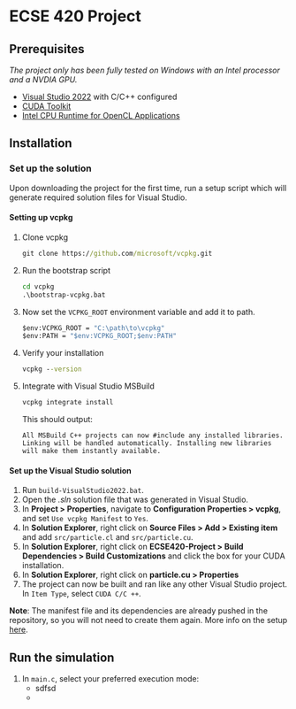 # ECSE 420 Project

## Prerequisites
_The project only has been fully tested on Windows with an Intel processor and a NVDIA GPU._
- [Visual Studio 2022](https://visualstudio.microsoft.com/) with C/C++ configured
- [CUDA Toolkit](https://docs.nvidia.com/cuda/cuda-installation-guide-microsoft-windows/)
- [Intel CPU Runtime for OpenCL Applications](https://www.intel.com/content/www/us/en/developer/articles/technical/intel-cpu-runtime-for-opencl-applications-with-sycl-support.html)

## Installation

### Set up the solution
Upon downloading the project for the first time, run a setup script which will generate required solution files for Visual Studio.

#### Setting up vcpkg
1. Clone vcpkg
    ```bat
    git clone https://github.com/microsoft/vcpkg.git
    ```
2. Run the bootstrap script
    ```bat
    cd vcpkg
    .\bootstrap-vcpkg.bat
    ```
3. Now set the `VCPKG_ROOT` environment variable and add it to path.
    ```bat
    $env:VCPKG_ROOT = "C:\path\to\vcpkg"
    $env:PATH = "$env:VCPKG_ROOT;$env:PATH"
    ```
4. Verify your installation
    ```bat
    vcpkg --version
    ```
5. Integrate with Visual Studio MSBuild
    ```bat
    vcpkg integrate install
    ```
    This should output:
    ```
    All MSBuild C++ projects can now #include any installed libraries. Linking will be handled automatically. Installing new libraries will make them instantly available.
    ```

#### Set up the Visual Studio solution
1. Run `build-VisualStudio2022.bat`.
2. Open the _.sln_ solution file that was generated in Visual Studio.
3. In **Project > Properties**, navigate to **Configuration Properties > vcpkg**, and set `Use vcpkg Manifest` to `Yes`.
4. In **Solution Explorer**, right click on **Source Files > Add > Existing item** and add `src/particle.cl` and `src/particle.cu`.
5. In **Solution Explorer**, right click on **ECSE420-Project > Build Dependencies > Build Customizations** and click the box for your CUDA installation.
6. In **Solution Explorer**, right click on **particle.cu > Properties** 
4. The project can now be built and ran like any other Visual Studio project. In `Item Type`, select `CUDA C/C ++`.

**Note**: The manifest file and its dependencies are already pushed in the repository, so you will not need to create them again. More info on the setup [here](https://learn.microsoft.com/en-us/vcpkg/get_started/get-started-msbuild?pivots=shell-powershell).

## Run the simulation

1. In `main.c`, select your preferred execution mode:
    - sdfsd
    - 